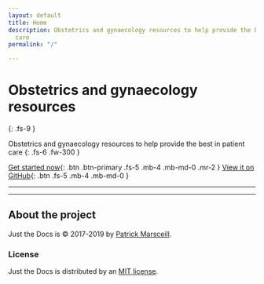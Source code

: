 ```yaml
---
layout: default
title: Home
description: Obstetrics and gynaecology resources to help provide the best in patient
  care
permalink: "/"

---
```

# Obstetrics and gynaecology resources
{: .fs-9 }

Obstetrics and gynaecology resources to help provide the best in patient care  {: .fs-6 .fw-300 }

[Get started now](#getting-started){: .btn .btn-primary .fs-5 .mb-4 .mb-md-0 .mr-2 } [View it on GitHub](https://github.com/pmarsceill/just-the-docs){: .btn .fs-5 .mb-4 .mb-md-0 }

---

***

## About the project

Just the Docs is © 2017-2019 by [Patrick Marsceill](http://patrickmarsceill.com).

### License

Just the Docs is distributed by an [MIT license](https://github.com/pmarsceill/just-the-docs/tree/master/LICENSE.txt).